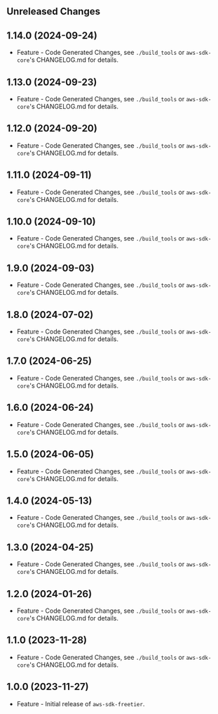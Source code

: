 Unreleased Changes
------------------

1.14.0 (2024-09-24)
------------------

* Feature - Code Generated Changes, see `./build_tools` or `aws-sdk-core`'s CHANGELOG.md for details.

1.13.0 (2024-09-23)
------------------

* Feature - Code Generated Changes, see `./build_tools` or `aws-sdk-core`'s CHANGELOG.md for details.

1.12.0 (2024-09-20)
------------------

* Feature - Code Generated Changes, see `./build_tools` or `aws-sdk-core`'s CHANGELOG.md for details.

1.11.0 (2024-09-11)
------------------

* Feature - Code Generated Changes, see `./build_tools` or `aws-sdk-core`'s CHANGELOG.md for details.

1.10.0 (2024-09-10)
------------------

* Feature - Code Generated Changes, see `./build_tools` or `aws-sdk-core`'s CHANGELOG.md for details.

1.9.0 (2024-09-03)
------------------

* Feature - Code Generated Changes, see `./build_tools` or `aws-sdk-core`'s CHANGELOG.md for details.

1.8.0 (2024-07-02)
------------------

* Feature - Code Generated Changes, see `./build_tools` or `aws-sdk-core`'s CHANGELOG.md for details.

1.7.0 (2024-06-25)
------------------

* Feature - Code Generated Changes, see `./build_tools` or `aws-sdk-core`'s CHANGELOG.md for details.

1.6.0 (2024-06-24)
------------------

* Feature - Code Generated Changes, see `./build_tools` or `aws-sdk-core`'s CHANGELOG.md for details.

1.5.0 (2024-06-05)
------------------

* Feature - Code Generated Changes, see `./build_tools` or `aws-sdk-core`'s CHANGELOG.md for details.

1.4.0 (2024-05-13)
------------------

* Feature - Code Generated Changes, see `./build_tools` or `aws-sdk-core`'s CHANGELOG.md for details.

1.3.0 (2024-04-25)
------------------

* Feature - Code Generated Changes, see `./build_tools` or `aws-sdk-core`'s CHANGELOG.md for details.

1.2.0 (2024-01-26)
------------------

* Feature - Code Generated Changes, see `./build_tools` or `aws-sdk-core`'s CHANGELOG.md for details.

1.1.0 (2023-11-28)
------------------

* Feature - Code Generated Changes, see `./build_tools` or `aws-sdk-core`'s CHANGELOG.md for details.

1.0.0 (2023-11-27)
------------------

* Feature - Initial release of `aws-sdk-freetier`.

